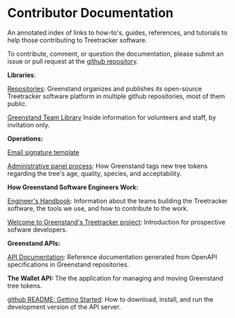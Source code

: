 <h1>Contributor Documentation</h1>
<p>An annotated index of links to how-to's, guides, references, and tutorials
to help those contributing to Treetracker software.</p>
<p>To contribute, comment, or question the documentation, please submit an issue or pull request at the 
<a href='https://github.com/Greenstand/greenstand-documentation'>github repository</a>.

<p><b>Libraries</b>: 
<p class='list'>
<a href='https://github.com/Greenstand'>Repositories</a>: </b>Greenstand organizes and publishes its open-source Treetracker software platform in multiple github repositories, most of them public.</p>
<p class='list'>
<a href='https://app.gitbook.com/@greenstand/spaces'>Greenstand Team Library</a> Inside information for volunteers and staff, by invitation only.</p>

<p><b>Operations: </b></p>
<p class='list'>
<a href='https://greenstand.org/devbox/email-signature-template'>Email signature template</a></p>
<p class='list'>
<a href='https://greenstand.org/devbox/admin-panel-proccess'>Administrative panel process</a>: How Greenstand tags new tree tokens regarding the tree's age, quality, species, and acceptability.</p>

<p><b>How Greenstand Software Engineers Work: </b></p>
<p class='list'>
<a href='https://greenstand.gitbook.io/engineering'>Engineer's Handbook</a>: Information about the teams building the Treetracker software, the tools we use, and how to contribute to the work.</p>
<p class='list'>
<a href='https://github.com/Greenstand/Greenstand-Overview/blob/master/README.md'>Welcome to Greenstand's Treetracker project</a>: Introduction for prospective sofware developers.</p>

<p><b>Greenstand APIs: </b></p>
<p class='list'>
<a href='https://greenstand.org/docs/contributor-docs/_swagger'>API Documentation</a>: Reference documentation generated from OpenAPI specifications in Greenstand repositories.</p>

<p><b>The Wallet API: </b>
The the application for managing and moving Greenstand tree tokens.</p>
<p class='list'>
<a href='https://github.com/Greenstand/treetracker-wallet-api/blob/master/README.md'>github README: Getting Started</a>: How to download, install, and run the development version of the API server.</p>


